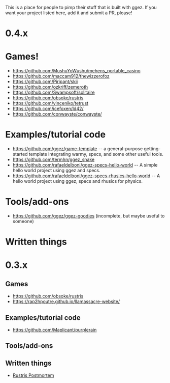 This is a place for people to pimp their stuff that is built with ggez.  If you want your project listed here, add it and
submit a PR, please!

# 0.4.x

# Games!

 * <https://github.com/MushuYoWushu/mehens_portable_casino>
 * <https://github.com/maccam912/thewizzerofoz>
 * <https://github.com/Piripant/skii>
 * <https://github.com/ozkriff/zemeroth>
 * <https://github.com/Swampsoft/solitaire>
 * <https://github.com/obsoke/rustris>
 * <https://github.com/vinceniko/tetrust>
 * <https://github.com/icefoxen/ld42/>
 * <https://github.com/conwayste/conwayste/>

# Examples/tutorial code

 * <https://github.com/ggez/game-template> -- a general-purpose getting-started template integrating warmy, specs, and some other useful tools.
 * <https://github.com/termhn/ggez_snake>
 * <https://github.com/rafaeldelboni/ggez-specs-hello-world> -- A simple hello world project using ggez and specs.
 * <https://github.com/rafaeldelboni/ggez-specs-rhusics-hello-world> -- A hello world project using ggez, specs and rhusics for physics.

# Tools/add-ons

 * <https://github.com/ggez/ggez-goodies> (incomplete, but maybe useful to someone)

# Written things


# 0.3.x

## Games

 * <https://github.com/obsoke/rustris>
 * <https://rap2hpoutre.github.io/llamassacre-website/> 

## Examples/tutorial code

 * <https://github.com/Maplicant/purplerain>

## Tools/add-ons

## Written things

 * [Rustris Postmortem](http://dale.io/blog/rustris-post-mortem.html)
